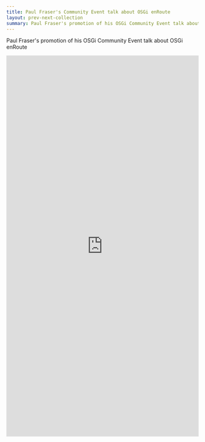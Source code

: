 ```yaml
---
title: Paul Fraser's Community Event talk about OSGi enRoute
layout: prev-next-collection
summary: Paul Fraser's promotion of his OSGi Community Event talk about OSGi enRoute
---
```


Paul Fraser's promotion of his OSGi Community Event talk about OSGi enRoute

<iframe width="100%" height="1000px" src="https://youtu.be/-0LFfZqSVxE" frameborder="0" allowfullscreen></iframe>

